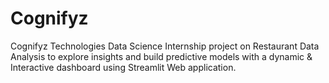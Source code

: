 # Cognifyz
Cognifyz Technologies Data Science Internship project on Restaurant Data Analysis to explore insights and build predictive models with a dynamic &amp; Interactive dashboard using Streamlit Web application.
